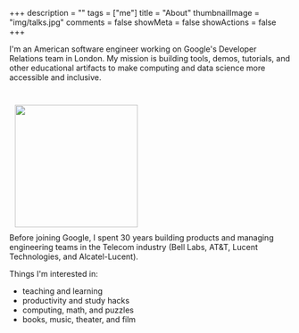 +++
description = ""
tags = ["me"]
title = "About"
thumbnailImage = "img/talks.jpg"
comments = false
showMeta = false
showActions = false
+++

I'm an American software engineer working on Google's Developer Relations team in London.
My mission is building tools, demos, tutorials, and other educational artifacts to make computing and data science more accessible and inclusive.
<!--more-->

<br>
<img height="220px" style="margin:10px" src="/img/talks.jpg">
<br>
Before joining Google, I spent 30 years building products and managing engineering teams in the Telecom industry (Bell Labs, AT&T, Lucent Technologies, and Alcatel-Lucent).

Things I'm interested in:

* teaching and learning
* productivity and study hacks
* computing, math, and puzzles
* books, music, theater, and film

